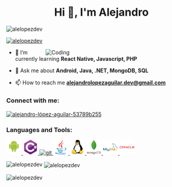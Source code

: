 <h1 align="center">Hi 👋, I'm Alejandro</h1>
<p align="left"> <img src="https://komarev.com/ghpvc/?username=alelopezdev&label=Profile%20views&color=0056d6&style=flat" alt="alelopezdev" /> </p>

<p align="left"> <a href="https://github.com/ryo-ma/github-profile-trophy"><img src="https://github-profile-trophy.vercel.app/?username=alelopezdev" alt="alelopezdev" /></a> </p>

<img align="right" alt="Coding" width="400" src="https://media.giphy.com/media/VDB85YZsrqMXx3c7DE/giphy.gif">

- 🌱 I’m currently learning **React Native, Javascript, PHP**

- 💬 Ask me about **Android, Java, .NET, MongoDB, SQL**

- 📫 How to reach me **alejandrolopezaguilar.dev@gmail.com**

<h3 align="left">Connect with me:</h3>
<p align="left">
<a href="https://linkedin.com/in/alejandro-lópez-aguilar-53789b255" target="blank"><img align="center" src="https://raw.githubusercontent.com/rahuldkjain/github-profile-readme-generator/master/src/images/icons/Social/linked-in-alt.svg" alt="alejandro-lópez-aguilar-53789b255" height="30" width="40" /></a>
</p>

<h3 align="left">Languages and Tools:</h3>
<p align="left"> <a href="https://developer.android.com" target="_blank" rel="noreferrer"> <img src="https://raw.githubusercontent.com/devicons/devicon/master/icons/android/android-original-wordmark.svg" alt="android" width="40" height="40"/> </a> <a href="https://www.w3schools.com/cs/" target="_blank" rel="noreferrer"> <img src="https://raw.githubusercontent.com/devicons/devicon/master/icons/csharp/csharp-original.svg" alt="csharp" width="40" height="40"/> </a> <a href="https://git-scm.com/" target="_blank" rel="noreferrer"> <img src="https://www.vectorlogo.zone/logos/git-scm/git-scm-icon.svg" alt="git" width="40" height="40"/> </a> <a href="https://www.java.com" target="_blank" rel="noreferrer"> <img src="https://raw.githubusercontent.com/devicons/devicon/master/icons/java/java-original.svg" alt="java" width="40" height="40"/> </a> <a href="https://www.linux.org/" target="_blank" rel="noreferrer"> <img src="https://raw.githubusercontent.com/devicons/devicon/master/icons/linux/linux-original.svg" alt="linux" width="40" height="40"/> </a> <a href="https://www.mongodb.com/" target="_blank" rel="noreferrer"> <img src="https://raw.githubusercontent.com/devicons/devicon/master/icons/mongodb/mongodb-original-wordmark.svg" alt="mongodb" width="40" height="40"/> </a> <a href="https://www.mysql.com/" target="_blank" rel="noreferrer"> <img src="https://raw.githubusercontent.com/devicons/devicon/master/icons/mysql/mysql-original-wordmark.svg" alt="mysql" width="40" height="40"/> </a> <a href="https://www.oracle.com/" target="_blank" rel="noreferrer"> <img src="https://raw.githubusercontent.com/devicons/devicon/master/icons/oracle/oracle-original.svg" alt="oracle" width="40" height="40"/> </a> </p>

<p><img align="left" src="https://github-readme-stats.vercel.app/api/top-langs?username=alelopezdev&show_icons=true&theme=dark&locale=en&layout=compact" alt="alelopezdev" /></p>

<p>&nbsp;<img align="center" src="https://github-readme-stats.vercel.app/api?username=alelopezdev&show_icons=true&theme=dark&locale=en" alt="alelopezdev" /></p>

<p><img align="center" src="https://github-readme-streak-stats.herokuapp.com/?user=alelopezdev&theme=dark" alt="alelopezdev" /></p>

